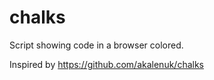 chalks
======

Script showing code in a browser colored.

Inspired by https://github.com/akalenuk/chalks
